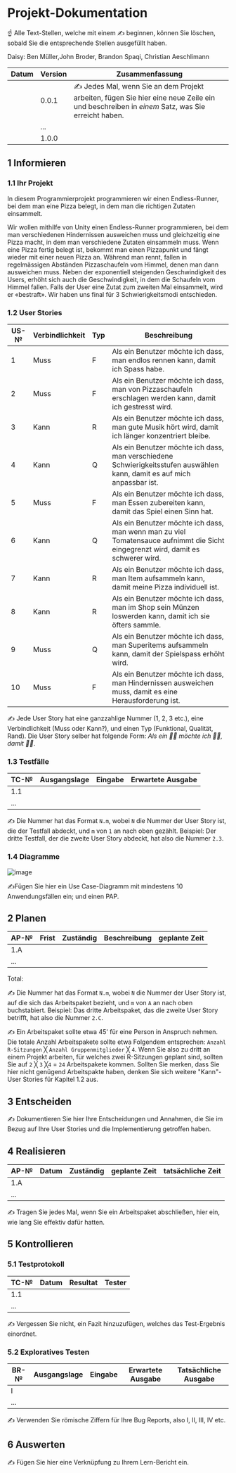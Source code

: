 # Projekt-Dokumentation

☝️ Alle Text-Stellen, welche mit einem ✍️ beginnen, können Sie löschen, sobald Sie die entsprechende Stellen ausgefüllt haben.

Daisy: Ben Müller,John Broder, Brandon Spaqi, Christian Aeschlimann

| Datum | Version | Zusammenfassung                                              |
| ----- | ------- | ------------------------------------------------------------ |
|       | 0.0.1   | ✍️ Jedes Mal, wenn Sie an dem Projekt arbeiten, fügen Sie hier eine neue Zeile ein und beschreiben in *einem* Satz, was Sie erreicht haben. |
|       | ...     |                                                              |
|       | 1.0.0   |                                                              |

## 1 Informieren

### 1.1 Ihr Projekt

In diesem Programmierprojekt programmieren wir einen Endless-Runner, bei dem man eine Pizza belegt, in dem man die richtigen Zutaten einsammelt. 

Wir wollen mithilfe von Unity einen Endless-Runner programmieren, bei dem man verschiedenen Hindernissen ausweichen muss und gleichzeitig eine Pizza macht, in dem man verschiedene Zutaten einsammeln muss. Wenn eine Pizza fertig belegt ist, bekommt man einen Pizzapunkt und fängt wieder mit einer neuen Pizza an. Während man rennt, fallen in regelmässigen Abständen Pizzaschaufeln vom Himmel, denen man dann ausweichen muss. Neben der exponentiell steigenden Geschwindigkeit des Users, erhöht sich auch die Geschwindigkeit, in dem die Schaufeln vom Himmel fallen. Falls der User eine Zutat zum zweiten Mal einsammelt, wird er «bestraft». Wir haben uns final für 3 Schwierigkeitsmodi entschieden. 


### 1.2 User Stories
| US-№ | Verbindlichkeit | Typ  | Beschreibung                      |
| ---- | --------------- | ---- | ---------------------------------- |
|   1  |Muss             |F     | Als ein Benutzer möchte ich dass, man endlos rennen kann, damit ich Spass habe. | 
|   2  |Muss             |F     | Als ein Benutzer möchte ich dass, man von Pizzaschaufeln erschlagen werden kann, damit ich gestresst wird. |
|   3  |Kann             |R     | Als ein Benutzer möchte ich dass, man gute Musik hört wird, damit ich länger konzentriert bleibe. |
|   4  |Kann             |Q     | Als ein Benutzer möchte ich dass, man verschiedene Schwierigkeitsstufen auswählen kann, damit es auf mich anpassbar ist. |
|   5  |Muss             |F     | Als ein Benutzer möchte ich dass, man Essen zubereiten kann, damit das Spiel einen Sinn hat. | 
|   6  |Kann             |Q     | Als ein Benutzer möchte ich dass, man wenn man zu viel Tomatensauce aufnimmt die Sicht eingegrenzt wird, damit es schwerer wird. | 
|   7  |Kann             |R     | Als ein Benutzer möchte ich dass, man Item aufsammeln kann, damit meine Pizza individuell ist. | 
|   8  |Kann             |R     | Als ein Benutzer möchte ich dass, man im Shop sein Münzen loswerden kann, damit ich sie öfters sammle. | 
|   9  |Muss             |Q     | Als ein Benutzer möchte ich dass, man Superitems aufsammeln kann, damit der Spielspass erhöht wird. | 
|  10  |Muss             |F     | Als ein Benutzer möchte ich dass, man Hindernissen ausweichen muss, damit es eine Herausforderung ist. |
✍️ Jede User Story hat eine ganzzahlige Nummer (1, 2, 3 etc.), eine Verbindlichkeit (Muss oder Kann?), und einen Typ (Funktional, Qualität, Rand). Die User Story selber hat folgende Form: *Als ein 🤷‍♂️ möchte ich 🤷‍♂️, damit 🤷‍♂️*.

### 1.3 Testfälle

| TC-№ | Ausgangslage | Eingabe | Erwartete Ausgabe |
| ---- | ------------ | ------- | ----------------- |
| 1.1  |              |         |                   |
| ...  |              |         |                   |

✍️ Die Nummer hat das Format `N.m`, wobei `N` die Nummer der User Story ist, die der Testfall abdeckt, und `m` von `1` an nach oben gezählt. Beispiel: Der dritte Testfall, der die zweite User Story abdeckt, hat also die Nummer `2.3`.

### 1.4 Diagramme
![image](https://user-images.githubusercontent.com/111044137/220881321-3fe59366-10a5-4ab2-9267-11162573eead.png)


✍️Fügen Sie hier ein Use Case-Diagramm mit mindestens 10 Anwendungsfällen ein; und einen PAP.

## 2 Planen

| AP-№ | Frist | Zuständig | Beschreibung | geplante Zeit |
| ---- | ----- | --------- | ------------ | ------------- |
| 1.A  |       |           |              |               |
| ...  |       |           |              |               |

Total: 

✍️ Die Nummer hat das Format `N.m`, wobei `N` die Nummer der User Story ist, auf die sich das Arbeitspaket bezieht, und `m` von `A` an nach oben buchstabiert. Beispiel: Das dritte Arbeitspaket, das die zweite User Story betrifft, hat also die Nummer `2.C`.

✍️ Ein Arbeitspaket sollte etwa 45' für eine Person in Anspruch nehmen. Die totale Anzahl Arbeitspakete sollte etwa Folgendem entsprechen: `Anzahl R-Sitzungen` ╳ `Anzahl Gruppenmitglieder` ╳ `4`. Wenn Sie also zu dritt an einem Projekt arbeiten, für welches zwei R-Sitzungen geplant sind, sollten Sie auf `2` ╳ `3` ╳`4` = `24` Arbeitspakete kommen. Sollten Sie merken, dass Sie hier nicht genügend Arbeitspakte haben, denken Sie sich weitere "Kann"-User Stories für Kapitel 1.2 aus.

## 3 Entscheiden

✍️ Dokumentieren Sie hier Ihre Entscheidungen und Annahmen, die Sie im Bezug auf Ihre User Stories und die Implementierung getroffen haben.

## 4 Realisieren

| AP-№ | Datum | Zuständig | geplante Zeit | tatsächliche Zeit |
| ---- | ----- | --------- | ------------- | ----------------- |
| 1.A  |       |           |               |                   |
| ...  |       |           |               |                   |

✍️ Tragen Sie jedes Mal, wenn Sie ein Arbeitspaket abschließen, hier ein, wie lang Sie effektiv dafür hatten.

## 5 Kontrollieren

### 5.1 Testprotokoll

| TC-№ | Datum | Resultat | Tester |
| ---- | ----- | -------- | ------ |
| 1.1  |       |          |        |
| ...  |       |          |        |

✍️ Vergessen Sie nicht, ein Fazit hinzuzufügen, welches das Test-Ergebnis einordnet.

### 5.2 Exploratives Testen

| BR-№ | Ausgangslage | Eingabe | Erwartete Ausgabe | Tatsächliche Ausgabe |
| ---- | ------------ | ------- | ----------------- | -------------------- |
| I    |              |         |                   |                      |
| ...  |              |         |                   |                      |

✍️ Verwenden Sie römische Ziffern für Ihre Bug Reports, also I, II, III, IV etc.

## 6 Auswerten

✍️ Fügen Sie hier eine Verknüpfung zu Ihrem Lern-Bericht ein.
